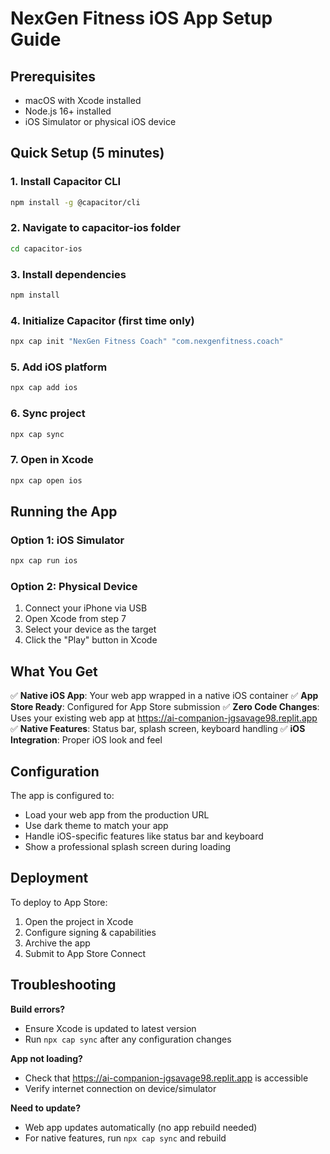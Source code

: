 # NexGen Fitness iOS App Setup Guide

## Prerequisites
- macOS with Xcode installed
- Node.js 16+ installed
- iOS Simulator or physical iOS device

## Quick Setup (5 minutes)

### 1. Install Capacitor CLI
```bash
npm install -g @capacitor/cli
```

### 2. Navigate to capacitor-ios folder
```bash
cd capacitor-ios
```

### 3. Install dependencies
```bash
npm install
```

### 4. Initialize Capacitor (first time only)
```bash
npx cap init "NexGen Fitness Coach" "com.nexgenfitness.coach"
```

### 5. Add iOS platform
```bash
npx cap add ios
```

### 6. Sync project
```bash
npx cap sync
```

### 7. Open in Xcode
```bash
npx cap open ios
```

## Running the App

### Option 1: iOS Simulator
```bash
npx cap run ios
```

### Option 2: Physical Device
1. Connect your iPhone via USB
2. Open Xcode from step 7
3. Select your device as the target
4. Click the "Play" button in Xcode

## What You Get

✅ **Native iOS App**: Your web app wrapped in a native iOS container
✅ **App Store Ready**: Configured for App Store submission
✅ **Zero Code Changes**: Uses your existing web app at https://ai-companion-jgsavage98.replit.app
✅ **Native Features**: Status bar, splash screen, keyboard handling
✅ **iOS Integration**: Proper iOS look and feel

## Configuration

The app is configured to:
- Load your web app from the production URL
- Use dark theme to match your app
- Handle iOS-specific features like status bar and keyboard
- Show a professional splash screen during loading

## Deployment

To deploy to App Store:
1. Open the project in Xcode
2. Configure signing & capabilities
3. Archive the app
4. Submit to App Store Connect

## Troubleshooting

**Build errors?**
- Ensure Xcode is updated to latest version
- Run `npx cap sync` after any configuration changes

**App not loading?**
- Check that https://ai-companion-jgsavage98.replit.app is accessible
- Verify internet connection on device/simulator

**Need to update?**
- Web app updates automatically (no app rebuild needed)
- For native features, run `npx cap sync` and rebuild